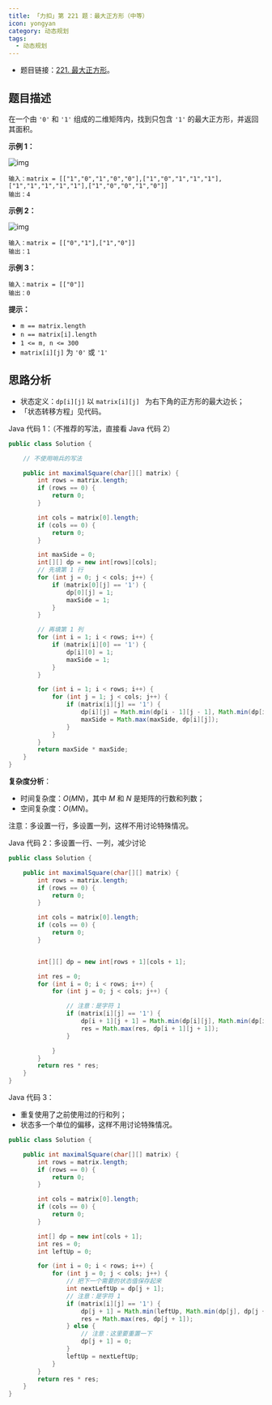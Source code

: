 ```yaml
---
title: 「力扣」第 221 题：最大正方形（中等）
icon: yongyan
category: 动态规划
tags:
  - 动态规划
---
```


+ 题目链接：[221. 最大正方形](https://leetcode-cn.com/problems/maximal-square/)。

## 题目描述

在一个由 `'0'` 和 `'1'` 组成的二维矩阵内，找到只包含 `'1'` 的最大正方形，并返回其面积。

**示例 1：**

![img](https://tva1.sinaimg.cn/large/e6c9d24egy1h2u7n49ri9j20b808yaa7.jpg)

```
输入：matrix = [["1","0","1","0","0"],["1","0","1","1","1"],["1","1","1","1","1"],["1","0","0","1","0"]]
输出：4
```

**示例 2：**

![img](https://tva1.sinaimg.cn/large/e6c9d24egy1h2u7n7k1i9j204l04lq2r.jpg)



```
输入：matrix = [["0","1"],["1","0"]]
输出：1
```

**示例 3：**

```
输入：matrix = [["0"]]
输出：0
```

**提示：**

- `m == matrix.length`
- `n == matrix[i].length`
- `1 <= m, n <= 300`
- `matrix[i][j]` 为 `'0'` 或 `'1'`

## 思路分析

+ 状态定义：`dp[i][j]` 以 `matrix[i][j] ` 为右下角的正方形的最大边长；
+ 「状态转移方程」见代码。

Java 代码 1：（不推荐的写法，直接看 Java 代码 2）

```java
public class Solution {

    // 不使用哨兵的写法

    public int maximalSquare(char[][] matrix) {
        int rows = matrix.length;
        if (rows == 0) {
            return 0;
        }

        int cols = matrix[0].length;
        if (cols == 0) {
            return 0;
        }

        int maxSide = 0;
        int[][] dp = new int[rows][cols];
        // 先填第 1 行
        for (int j = 0; j < cols; j++) {
            if (matrix[0][j] == '1') {
                dp[0][j] = 1;
                maxSide = 1;
            }
        }

        // 再填第 1 列
        for (int i = 1; i < rows; i++) {
            if (matrix[i][0] == '1') {
                dp[i][0] = 1;
                maxSide = 1;
            }
        }

        for (int i = 1; i < rows; i++) {
            for (int j = 1; j < cols; j++) {
                if (matrix[i][j] == '1') {
                    dp[i][j] = Math.min(dp[i - 1][j - 1], Math.min(dp[i - 1][j], dp[i][j - 1])) + 1;
                    maxSide = Math.max(maxSide, dp[i][j]);
                }
            }
        }
        return maxSide * maxSide;
    }
}

```

**复杂度分析**：

+ 时间复杂度：$O(MN)$，其中 $M$ 和 $N$ 是矩阵的行数和列数；
+ 空间复杂度：$O(MN)$。


注意：多设置一行，多设置一列，这样不用讨论特殊情况。

Java 代码 2：多设置一行、一列，减少讨论

```java
public class Solution {

    public int maximalSquare(char[][] matrix) {
        int rows = matrix.length;
        if (rows == 0) {
            return 0;
        }

        int cols = matrix[0].length;
        if (cols == 0) {
            return 0;
        }


        int[][] dp = new int[rows + 1][cols + 1];

        int res = 0;
        for (int i = 0; i < rows; i++) {
            for (int j = 0; j < cols; j++) {

                // 注意：是字符 1
                if (matrix[i][j] == '1') {
                    dp[i + 1][j + 1] = Math.min(dp[i][j], Math.min(dp[i + 1][j], dp[i][j + 1])) + 1;
                    res = Math.max(res, dp[i + 1][j + 1]);
                }

            }
        }
        return res * res;
    }
}
```

Java 代码 3：

+ 重复使用了之前使用过的行和列；
+ 状态多一个单位的偏移，这样不用讨论特殊情况。

```java
public class Solution {

    public int maximalSquare(char[][] matrix) {
        int rows = matrix.length;
        if (rows == 0) {
            return 0;
        }

        int cols = matrix[0].length;
        if (cols == 0) {
            return 0;
        }

        int[] dp = new int[cols + 1];
        int res = 0;
        int leftUp = 0;

        for (int i = 0; i < rows; i++) {
            for (int j = 0; j < cols; j++) {
                // 把下一个需要的状态值保存起来
                int nextLeftUp = dp[j + 1];
                // 注意：是字符 1
                if (matrix[i][j] == '1') {
                    dp[j + 1] = Math.min(leftUp, Math.min(dp[j], dp[j + 1])) + 1;
                    res = Math.max(res, dp[j + 1]);
                } else {
                    // 注意：这里要重置一下
                    dp[j + 1] = 0;
                }
                leftUp = nextLeftUp;
            }
        }
        return res * res;
    }
}
```

